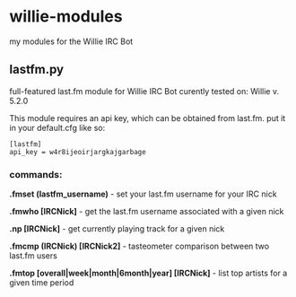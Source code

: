 # willie-modules
my modules for the Willie IRC Bot

## lastfm.py
full-featured last.fm module for Willie IRC Bot
curently tested on: Willie v. 5.2.0

This module requires an api key, which can be obtained from last.fm. 
put it in your default.cfg like so:
```
[lastfm]
api_key = w4r8ijeoirjargkajgarbage
```

### commands:

**.fmset (lastfm_username)** - set your last.fm username for your IRC nick

**.fmwho [IRCNick]** - get the last.fm username associated with a given nick

**.np [IRCNick]** - get currently playing track for a given nick

**.fmcmp (IRCNick) [IRCNick2]** - tasteometer comparison between two last.fm users

**.fmtop [overall|week|month|6month|year] [IRCNick]** - list top artists for a given time period
